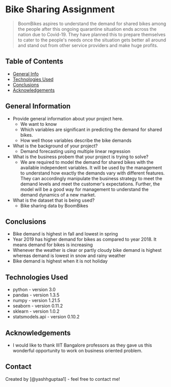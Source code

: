 # Bike Sharing Assignment
> BoomBikes aspires to understand the demand for shared bikes among the people after this ongoing quarantine situation ends across the nation due to Covid-19. They have planned this to prepare themselves to cater to the people's needs once the situation gets better all around and stand out from other service providers and make huge profits.


## Table of Contents
* [General Info](#general-information)
* [Technologies Used](#technologies-used)
* [Conclusions](#conclusions)
* [Acknowledgements](#acknowledgements)

<!-- You can include any other section that is pertinent to your problem -->

## General Information
- Provide general information about your project here.
  - We want to know
  - Which variables are significant in predicting the demand for shared bikes.
  - How well those variables describe the bike demands 
- What is the background of your project?
  - Demand forecasting using multiple linear regression 
- What is the business probem that your project is trying to solve?
  - We are required to model the demand for shared bikes with the available independent variables. It will be used by the management to understand how exactly the demands vary with different features. They can accordingly manipulate the business strategy to meet the demand levels and meet the customer's expectations. Further, the model will be a good way for management to understand the demand dynamics of a new market.
- What is the dataset that is being used?
  - Bike sharing data by BoomBikes

<!-- You don't have to answer all the questions - just the ones relevant to your project. -->

## Conclusions
- Bike demand is highest in fall and lowest in spring
- Year 2019 has higher demand for bikes as compared to year 2018. It means demand for bikes is increasing
- Whenever the weather is clear or partly cloudy bike demand is highest whereas demand is lowest in snow and rainy weather
- Bike demand is highest when it is not holiday


<!-- You don't have to answer all the questions - just the ones relevant to your project. -->


## Technologies Used
- python - version 3.0
- pandas - version 1.3.5
- numpy - version 1.21.5
- seaborn - version 0.11.2
- sklearn - version 1.0.2
- statsmodels.api - version 0.10.2

<!-- As the libraries versions keep on changing, it is recommended to mention the version of library used in this project -->

## Acknowledgements
- I would like to thank IIIT Bangalore professors as they gave us this wonderful opportunity to work on business oriented problem.

## Contact
Created by [@yashhguptaa1] - feel free to contact me!


<!-- Optional -->
<!-- ## License -->
<!-- This project is open source and available under the [... License](). -->

<!-- You don't have to include all sections - just the one's relevant to your project -->
